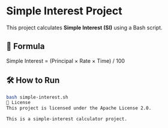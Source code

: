 # Simple Interest Project

This project calculates **Simple Interest (SI)** using a Bash script.

## 📘 Formula
Simple Interest = (Principal × Rate × Time) / 100



## 🛠️ How to Run
```bash
bash simple-interest.sh
📄 License
This project is licensed under the Apache License 2.0.

This is a simple-interest calculator project.





